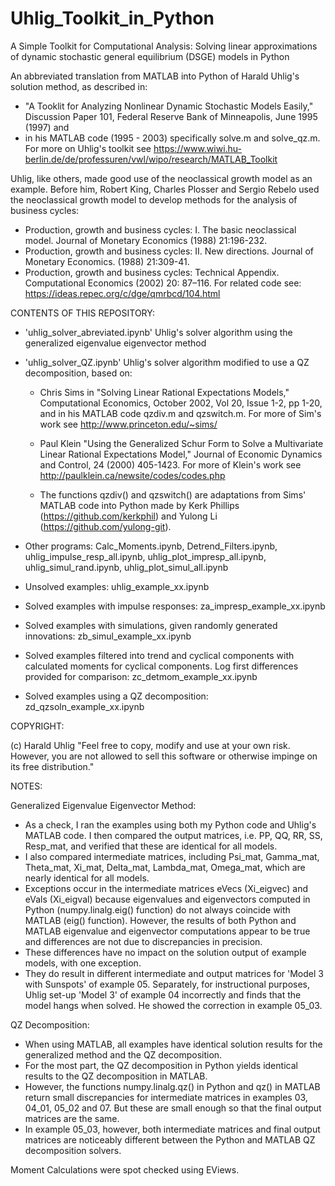 # Uhlig_Toolkit_in_Python

A Simple Toolkit for Computational Analysis: Solving linear approximations of dynamic stochastic general equilibrium (DSGE) models in Python

An abbreviated translation from MATLAB into Python of Harald Uhlig's solution method, as described in:

 *  "A Tooklit for Analyzing Nonlinear Dynamic Stochastic Models Easily," Discussion Paper 101, Federal Reserve Bank of Minneapolis, June 1995 (1997) and  
 *  in his MATLAB code (1995 - 2003) specifically solve.m and solve_qz.m.  For more on Uhlig's toolkit see  https://www.wiwi.hu-berlin.de/de/professuren/vwl/wipo/research/MATLAB_Toolkit

Uhlig, like others, made good use of the neoclassical growth model as an example.  Before him, Robert King, Charles Plosser and Sergio Rebelo used the neoclassical growth model to develop methods for the  analysis of business cycles:  

 *  Production, growth and business cycles: I. The basic neoclassical model.  Journal of Monetary Economics (1988) 21:196-232. 
 *  Production, growth and business cycles: II. New directions.  Journal of Monetary Economics. (1988) 21:309-41. 
 *  Production, growth and business cycles: Technical Appendix.  Computational Economics (2002) 20: 87–116.  For related code see:  https://ideas.repec.org/c/dge/qmrbcd/104.html 
   
  
CONTENTS OF THIS REPOSITORY:
 
* 'uhlig_solver_abreviated.ipynb'  Uhlig's solver algorithm using the generalized eigenvalue eigenvector method
 
* 'uhlig_solver_QZ.ipynb'  Uhlig's solver algorithm modified to use a QZ decomposition, based on:
 
  * Chris Sims in "Solving Linear Rational Expectations Models," Computational Economics, October 2002, Vol 20, Issue 1-2, pp 1-20, and in his MATLAB code qzdiv.m and qzswitch.m.  For more of Sim's work see http://www.princeton.edu/~sims/  
   
  * Paul Klein "Using the Generalized Schur Form to Solve a Multivariate Linear Rational Expectations Model,"  Journal of Economic Dynamics and Control, 24 (2000) 405-1423.  For more of Klein's work see  http://paulklein.ca/newsite/codes/codes.php  
   
  * The functions qzdiv() and qzswitch() are adaptations from Sims' MATLAB code into Python made by Kerk Phillips (https://github.com/kerkphil) and Yulong Li (https://github.com/yulong-git).
  
* Other programs:  Calc_Moments.ipynb, Detrend_Filters.ipynb, uhlig_impulse_resp_all.ipynb, uhlig_plot_impresp_all.ipynb, uhlig_simul_rand.ipynb, uhlig_plot_simul_all.ipynb
  
* Unsolved examples:  uhlig_example_xx.ipynb
  
* Solved examples with impulse responses:  za_impresp_example_xx.ipynb
  
* Solved examples with simulations, given randomly generated innovations:  zb_simul_example_xx.ipynb
  
* Solved examples filtered into trend and cyclical components with calculated moments for cyclical components.  Log first differences provided for comparison:  zc_detmom_example_xx.ipynb 
  
* Solved examples using a QZ decomposition:  zd_qzsoln_example_xx.ipynb
  
    
COPYRIGHT:
  
(c) Harald Uhlig "Feel free to copy, modify and use at your own risk.  However, you are not allowed to sell this software or otherwise impinge on its free distribution."
  
  
NOTES:
  
Generalized Eigenvalue Eigenvector Method:
  
* As a check, I ran the examples using both my Python code and Uhlig's MATLAB code. I then compared the output matrices, i.e. PP, QQ, RR, SS, Resp_mat, and verified that these are identical for all models.  
* I also compared intermediate matrices, including Psi_mat, Gamma_mat, Theta_mat, Xi_mat, Delta_mat, Lambda_mat, Omega_mat, which are nearly identical for all models.  
* Exceptions occur in the intermediate matrices eVecs (Xi_eigvec) and eVals (Xi_eigval) because eigenvalues and eigenvectors computed in Python (numpy.linalg.eig() function) do not always coincide with MATLAB (eig() function). However, the results of both Python and MATLAB eigenvalue and eigenvector computations appear to be true and differences are not due to discrepancies in precision. 
* These differences have no impact on the solution output of example models, with one exception. 
* They do result in different intermediate and output matrices for 'Model 3 with Sunspots' of example 05.  Separately, for instructional purposes, Uhlig set-up 'Model 3' of example 04 incorrectly and finds that the model hangs when solved. He showed the correction in example 05_03. 
  
QZ Decomposition:
  
*  When using MATLAB,  all examples have identical solution results for the generalized method and the QZ decomposition.
*  For the most part, the QZ decomposition in Python yields identical results to the QZ decomposition in MATLAB.
*  However, the functions numpy.linalg.qz() in Python and qz() in MATLAB return small discrepancies for intermediate matrices in  examples 03, 04_01, 05_02 and 07.  But these are small enough so that the final output matrices are the same.
*  In example 05_03, however, both intermediate matrices and final output matrices are noticeably different between the Python and MATLAB QZ decomposition solvers.
  
Moment Calculations were spot checked using EViews.
  


